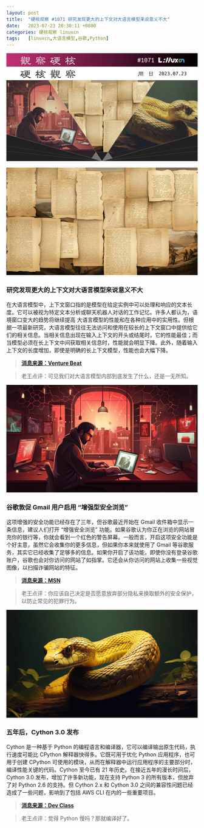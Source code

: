 ```yaml
---
layout: post
title:	"硬核观察 #1071 研究发现更大的上下文对大语言模型来说意义不大"
date:	2023-07-23 20:30:11 +0800 
categories:	硬核观察 linuxcn 
tags:	[linuxcn,大语言模型,谷歌,Python]
---
```



![](/Asserts/Images/album/202307/23/202907npdjjj877g9qpp78.jpg)


![](/Asserts/Images/album/202307/23/202919rhghhc1jgnwiieh6.jpg)


### 研究发现更大的上下文对大语言模型来说意义不大


在大语言模型中，上下文窗口指的是模型在给定实例中可以处理和响应的文本长度。它可以被视为特定文本分析或聊天机器人对话的工作记忆。许多人都认为，语境窗口变大的趋势将继续提高 大语言模型的性能和在各种应用中的实用性。但根据一项最新研究，大语言模型往往无法访问和使用在较长的上下文窗口中提供给它们的相关信息。当相关信息出现在输入上下文的开头或结尾时，它的性能最佳；而当模型必须在长上下文中间获取相关信息时，性能就会明显下降。此外，随着输入上下文的长度增加，即使是明确的长上下文模型，性能也会大幅下降。



> 
> **[消息来源：Venture Beat](https://venturebeat.com/ai/stanford-study-challenges-assumptions-about-language-models-larger-context-doesnt-mean-better-understanding/)**
> 
> 
> 



> 
> 老王点评：可见我们对大语言模型内部到底发生了什么，还是一无所知。
> 
> 
> 


![](/Asserts/Images/album/202307/23/202934tdbwaqw6nnhqjj45.jpg)


### 谷歌敦促 Gmail 用户启用 “增强型安全浏览”


这项增强的安全功能已经存在了三年，但谷歌最近开始在 Gmail 收件箱中显示一条信息，建议人们打开 “增强安全浏览” 功能。如果谷歌认为你正在浏览的网站冒充你的银行等，你就会看到一个红色的警告屏幕。一般而言，开启这项安全功能是个好主意，虽然它会收集你的更多信息，但如果你本来就使用了 Gmail 等谷歌服务，其实它已经收集了足够多的信息。如果你开启了该功能，即使你没有登录谷歌账户，谷歌也会对你访问的网站了如指掌。它还会从你访问的网站上收集一些视觉图像，以扫描诈骗网站的特征。



> 
> **[消息来源：MSN](https://www.msn.com/en-us/news/technology/google-has-an-enhanced-safe-browsing-feature-should-you-use-it/ar-AA1eb0PY)**
> 
> 
> 



> 
> 老王点评：你应该自己决定是否愿意放弃部分隐私来换取额外的安全保护，以防止常见的犯罪行为。
> 
> 
> 


![](/Asserts/Images/album/202307/23/202949w79jap26a0lj1j0j.jpg)


### 五年后，Cython 3.0 发布


Cython 是一种基于 Python 的编程语言和编译器，它可以编译输出原生代码，执行速度可能比 CPython 解释器快得多。它既可用于优化 Python 应用程序，也可用于创建 CPython 可使用的模块，从而在解释器中运行应用程序的主要部分时，编译性能关键的代码。Cython 至今已有 21 年历史。在接近五年的漫长时间后，Cython 3.0 发布，增加了许多新功能，现在支持 Python 3 的所有版本，但放弃了对 Python 2.6 的支持。但 Cython 2.x 和 Cython 3.0 之间的兼容性问题已经造成了一些问题，影响到了包括 AWS CLI 在内的一些重要项目。



> 
> **[消息来源：Dev Class](https://devclass.com/2023/07/19/cython-3-0-released-after-nearly-5-years-but-beware-breaking-changes/)**
> 
> 
> 



> 
> 老王点评：觉得 Python 慢吗？那就编译好了。
> 
> 
>
